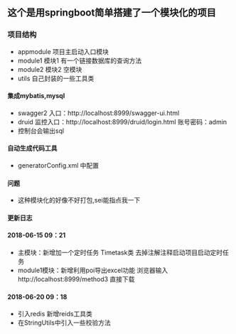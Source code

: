 ## 这个是用springboot简单搭建了一个模块化的项目 ##
### 项目结构 ###
* appmodule 项目主启动入口模块
* module1 模块1 有一个链接数据库的查询方法
* module2 模块2 空模块
* utils 自己封装的一些工具类

#### 集成mybatis,mysql ####
+ swagger2 入口：http://localhost:8999/swagger-ui.html
+ druid 监控入口：http://localhost:8999/druid/login.html 账号密码：admin
+ 控制台会输出sql

#### 自动生成代码工具 ####
+ generatorConfig.xml 中配置
#### 问题 ####
+ 这种模块化的好像不好打包,sei能指点我一下
#### 更新日志 ####
#### 2018-06-15 09：21 ####
+ 主模块：新增加一个定时任务 Timetask类 去掉注解注释启动项目启动定时任务 
+ module1模块：新增利用poi导出excel功能 浏览器输入 http://localhost:8999/method3 直接下载 
#### 2018-06-20 09：18 ####
+ 引入redis 新增reids工具类
+ 在StringUtils中引入一些校验方法